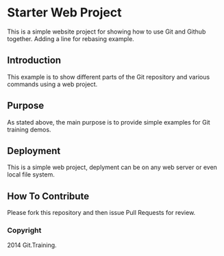 # Starter Web Project

This is a simple website project for showing how to use Git and Github together.  Adding a line for rebasing example.

## Introduction

This example is to show different parts of the Git repository and various commands using a web project.

## Purpose

As stated above, the main purpose is to provide simple examples for Git training demos.

## Deployment

This is a simple web project, deplyment can be on any web server or even local file system.

## How To Contribute

Please fork this repository and then issue Pull Requests for review.

### Copyright

2014 Git.Training.